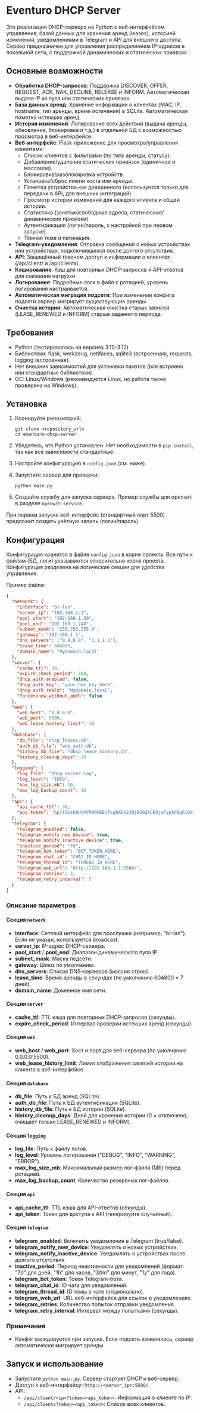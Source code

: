 # Eventuro DHCP Server

Это реализация DHCP-сервера на Python с веб-интерфейсом управления, базой данных для хранения аренд (leases), историей изменений, уведомлениями в Telegram и API для внешнего доступа. Сервер предназначен для управления распределением IP-адресов в локальной сети, с поддержкой динамических и статических привязок.

## Основные возможности

- **Обработка DHCP-запросов**: Поддержка DISCOVER, OFFER, REQUEST, ACK, NAK, DECLINE, RELEASE и INFORM. Автоматическая выдача IP из пула или статических привязок.
- **База данных аренд**: Хранение информации о клиентах (MAC, IP, hostname, тип аренды, время истечения) в SQLite. Автоматическая пометка истекших аренд.
- **История изменений**: Логирование всех действий (выдача аренды, обновление, блокировка и т.д.) в отдельной БД с возможностью просмотра в веб-интерфейсе.
- **Веб-интерфейс**: Flask-приложение для просмотра/управления клиентами:
  - Список клиентов с фильтрами (по типу аренды, статусу).
  - Добавление/удаление статических привязок (единичное и массовое).
  - Блокировка/разблокировка устройств.
  - Установка/сброс имени хоста или аренды.
  - Пометка устройства как доверенного (используется только для передачи в API, для внешних интеграций).
  - Просмотр истории изменений для каждого клиента и общей истории.
  - Статистика (занятые/свободные адреса, статические/динамические привязки).
  - Аутентификация (логин/пароль, с настройкой при первом запуске).
  - Тёмная тема и пагинация.
- **Telegram-уведомления**: Отправка сообщений о новых устройствах или устройствах, подключившихся после долгого отсутствия.
- **API**: Защищённый токеном доступ к информации о клиентах (/api/client/<ip> и /api/clients).
- **Кэширование**: Кэш для повторных DHCP-запросов и API-ответов для снижения нагрузки.
- **Логирование**: Подробные логи в файл с ротацией, уровень логирования настраивается.
- **Автоматическая миграция подсети**: При изменении конфига подсети сервер мигрирует существующие аренды.
- **Очистка истории**: Автоматическая очистка старых записей (LEASE_RENEWED и INFORM) старше заданного периода.

## Требования

- Python (тестировалось на версиях 3.10-3.12)
- Библиотеки: flask, werkzeug, netifaces, sqlite3 (встроенная), requests, logging (встроенная).
- Нет внешних зависимостей для установки пакетов (все встроено или стандартные библиотеки).
- ОС: Linux/Windows (рекомендуется Linux, но работа также проверена на Windows).

## Установка

1. Клонируйте репозиторий:
   ```
   git clone <repository_url>
   cd eventuro-dhcp-server
   ```

2. Убедитесь, что Python установлен. Нет необходимости в `pip install`, так как все зависимости стандартные.

3. Настройте конфигурацию в `config.json` (см. ниже).

4. Запустите сервер для проверки:
   ```
   python main.py
   ```

5. Создайте службу для запуска сервера. Пример службы для openwrt в разделе `openwrt-service`.

При первом запуске веб-интерфейс (стандартный порт 5500) предложит создать учётную запись (логин/пароль).

## Конфигурация

Конфигурация хранится в файле `config.json` в корне проекта. Все пути к файлам (БД, логи) указываются относительно корня проекта. Конфигурация разделена на логические секции для удобства управления.

Пример файла:
```json
{
  "network": {
    "interface": "br-lan",
    "server_ip": "192.168.1.1",
    "pool_start": "192.168.1.50",
    "pool_end": "192.168.1.240",
    "subnet_mask": "255.255.255.0",
    "gateway": "192.168.1.1",
    "dns_servers": ["8.8.8.8", "1.1.1.1"],
    "lease_time": 604800,
    "domain_name": "MyDomain.local"
  },
  "server": {
    "cache_ttl": 30,
    "expire_check_period": 300,
    "dhcp_auth_enabled": false,
    "dhcp_auth_key": "your_hex_key_here",
    "dhcp_auth_realm": "MyDomain.local",
    "forcerenew_without_auth": false
  },
  "web": {
    "web_host": "0.0.0.0",
    "web_port": 5500,
    "web_lease_history_limit": 10
  },
  "database": {
    "db_file": "dhcp_leases.db",
    "auth_db_file": "web_auth.db",
    "history_db_file": "dhcp_lease_history.db",
    "history_cleanup_days": 30
  },
  "logging": {
    "log_file": "dhcp_server.log",
    "log_level": "INFO",
    "max_log_size_mb": 10,
    "max_log_backup_count": 10
  },
  "api": {
    "api_cache_ttl": 30,
    "api_token": "6pItIzsU9UYVYRW0OEEjTxg0A6k2JBjBSGgtCEOjqFypkP9g6iDadILVbzS4jLAj"
  },
  "telegram": {
    "telegram_enabled": false,
    "telegram_notify_new_device": true,
    "telegram_notify_inactive_device": true,
    "inactive_period": "7d",
    "telegram_bot_token": "BOT_TOKEN_HERE",
    "telegram_chat_id": "CHAT_ID_HERE",
    "telegram_thread_id": "THREAD_ID_HERE",
    "telegram_web_url": "http://192.168.1.1:5500/",
    "telegram_retries": 3,
    "telegram_retry_interval": 5
  }
}
```

### Описание параметров

#### Секция `network`
- **interface**: Сетевой интерфейс для прослушки (например, "br-lan"). Если не указан, используется broadcast.
- **server_ip**: IP-адрес DHCP-сервера.
- **pool_start** / **pool_end**: Диапазон динамического пула IP.
- **subnet_mask**: Маска подсети.
- **gateway**: Шлюз по умолчанию.
- **dns_servers**: Список DNS-серверов (массив строк).
- **lease_time**: Время аренды в секундах (по умолчанию 604800 = 7 дней).
- **domain_name**: Доменное имя сети.

#### Секция `server`
- **cache_ttl**: TTL кэша для повторных DHCP-запросов (секунды).
- **expire_check_period**: Интервал проверки истекших аренд (секунды).

#### Секция `web`
- **web_host** / **web_port**: Хост и порт для веб-сервера (по умолчанию 0.0.0.0:5500).
- **web_lease_history_limit**: Лимит отображения записей истории на клиента в веб-интерфейсе.

#### Секция `database`
- **db_file**: Путь к БД аренд (SQLite).
- **auth_db_file**: Путь к БД аутентификации (SQLite).
- **history_db_file**: Путь к БД истории (SQLite).
- **history_cleanup_days**: Дней для хранения истории (0 = отключено; очищает только LEASE_RENEWED и INFORM).

#### Секция `logging`
- **log_file**: Путь к файлу логов.
- **log_level**: Уровень логирования ("DEBUG", "INFO", "WARNING", "ERROR").
- **max_log_size_mb**: Максимальный размер лог-файла (МБ) перед ротацией.
- **max_log_backup_count**: Количество резервных лог-файлов.

#### Секция `api`
- **api_cache_ttl**: TTL кэша для API-ответов (секунды).
- **api_token**: Токен для доступа к API (генерируйте случайный).

#### Секция `telegram`
- **telegram_enabled**: Включить уведомления в Telegram (true/false).
- **telegram_notify_new_device**: Уведомлять о новых устройствах.
- **telegram_notify_inactive_device**: Уведомлять о устройствах после долгого отсутствия.
- **inactive_period**: Период неактивности для уведомлений (формат: "7d" для дней, "1h" для часов, "30m" для минут, "1y" для года).
- **telegram_bot_token**: Токен Telegram-бота.
- **telegram_chat_id**: ID чата для уведомлений.
- **telegram_thread_id**: ID темы в чате (опционально).
- **telegram_web_url**: URL веб-интерфейса для ссылок в уведомлениях.
- **telegram_retries**: Количество попыток отправки уведомления.
- **telegram_retry_interval**: Интервал между попытками (секунды).

### Примечания
- Конфиг валидируется при запуске. Если подсеть изменилась, сервер автоматически мигрирует аренды.

## Запуск и использование

- Запустите `python main.py`. Сервер стартует DHCP и веб-сервер.
- Доступ к веб-интерфейсу: `http://<server_ip>:5500/`.
- API: 
  - `/api/client/<ip>?token=<api_token>`: Информация о клиенте по IP.
  - `/api/clients?token=<api_token>`: Список всех клиентов.
